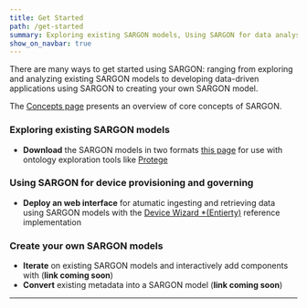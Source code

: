 ```yaml
---
title: Get Started
path: /get-started
summary: Exploring existing SARGON models, Using SARGON for data analysis, Create your own SARGON models, and SARGON Tutorials
show_on_navbar: true
---
```


There are many ways to get started using SARGON: ranging from exploring and analyzing existing SARGON models to developing data-driven applications using SARGON to creating your own SARGON model.

The [Concepts page](/concepts) presents an overview of core concepts of SARGON.

### Exploring existing SARGON models

- **Download** the SARGON models in two formats [this page](/resources#reference-brick-models) for use with ontology exploration tools like [Protege](https://protege.stanford.edu/)

### Using SARGON for device provisioning and governing

- **Deploy an web interface** for atumatic ingesting and retrieving data using SARGON models with the [Device Wizard *(Entierty)](https://git.rwth-aachen.de/EBC/Team_BA/projects/n5geh/n5geh.tutorials/n5geh.tutorials.entirety_step_by_step) reference implementation

### Create your own SARGON models

- **Iterate** on existing SARGON models and interactively add components with (**link coming soon**) <!--  [SARGON Studio](/tools/BrickStudio) -->
- **Convert** existing metadata into a SARGON model (**link coming soon**)

---

[1]: https://brickschema.org/docs/Brick-Leaflet.pdf
[2]: https://docs.google.com/presentation/d/1wgT5S8fgo13cqDPx7DbygWuqAhIp4uxAenP4oDsMaVI/edit?usp=sharing
[3]: https://github.com/BuildSysUniformMetadata/brick-tutorial-buildsys2017
[4]: https://groups.google.com/d/forum/brickschema
[5]: https://github.com/BrickSchema/brick-owl-dl/issues
[6]: https://github.com/BrickSchema/brick-website/issues
[7]: https://brickschema.org/
[8]: https://tutorial.mortardata.org/
[9]: http://buildsys.acm.org/2017/tutorial/
[10]: https://docs.google.com/presentation/d/14dxGyYBYzdweKZRSR3GLCAyR7VS9KqZeD6BWdBUQwt0/edit?usp=sharing
[11]: https://energy.acm.org/conferences/eenergy/2019/tutorial.php
